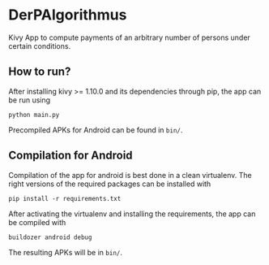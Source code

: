 # DerPAlgorithmus

Kivy App to compute payments of an arbitrary number of persons under certain conditions.

## How to run?

After installing kivy >= 1.10.0 and its dependencies through pip, the app can be run using
```
python main.py
```
Precompiled APKs for Android can be found in `bin/`. 

## Compilation for Android

Compilation of the app for android is best done in a clean virtualenv. The right versions of the required packages can be installed with
```
pip install -r requirements.txt
```
After activating the virtualenv and installing the requirements, the app can be compiled with
```
buildozer android debug
```
The resulting APKs will be in `bin/`.
